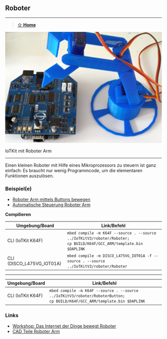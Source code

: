 Roboter
-------
***

> [⇧ **Home**](../README.md)

![](../images/iotkitrobot.png)

IoTKit mit Roboter Arm

- - -

Einen kleinen Roboter mit Hilfe eines Mikroprozessors zu steuern ist ganz einfach: Es braucht nur wenig Programmcode, um die elementaren Funktionen auszulösen. 

### Beispiel(e)

* [Roboter Arm mittels Buttons bewegen](RoboterButton/src/main.cpp)
* [Automatische Steuerung Roboter Arm](Roboter/src/main.cpp)

**Compilieren**

| Umgebung/Board    | Link/Befehl                      |
| ----------------- | -------------------------------- |
| CLI (IoTKit K64F) | `mbed compile -m K64F --source . --source ../IoTKitV3/roboter/Roboter; ` <br> `cp BUILD/K64F/GCC_ARM/template.bin $DAPLINK` |
| CLI (DISCO_L475VG_IOT01A) | `mbed compile -m DISCO_L475VG_IOT01A -f --source . --source ../IoTKitV3/roboter/Roboter` |
- - -
| Umgebung/Board    | Link/Befehl                      |
| ----------------- | -------------------------------- |
| CLI (IoTKit K64F) | `mbed compile -m K64F --source . --source ../IoTKitV3/roboter/RoboterButton; ` <br> `cp BUILD/K64F/GCC_ARM/template.bin $DAPLINK` |


### Links

* [Workshop: Das Internet der Dinge bewegt Roboter](http://iotkit.mc-b.ch/2016-06-04-IoTRoboter/)
* [CAD Teile Roboter Arm](https://github.com/mc-b/iotkitrobot)